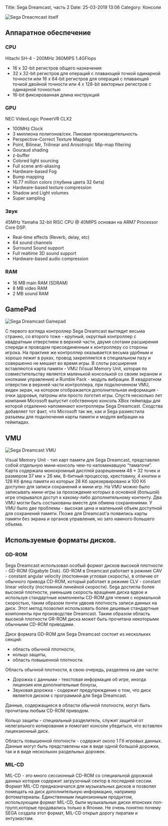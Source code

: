 Title: Sega Dreamcast, часть 2
Date: 25-03-2019 13:06
Category: Консоли

![Sega Dreacmcast itself]({static}/images/dreamcast_title.jpg)

## Аппаратное обеспечение

### CPU 

Hitachi SH-4 - 200MHz 360MIPS 1.4GFlops  
* 16 x 32-bit регистров общего назначения  
* 32 x 32-bit регистров для операций с плавающей точкой одинарной точности или 16 x 64-bit регистров для операций с плавающей точкой двойной точности или 4 x 128-bit векторных регистров с одинарной точностью  
* 16-bit фиксированная длина инструкций  

### GPU 

NEC VideoLogic PowerVR CLX2
* 100MHz Clock
* 3 миллиона полигонов/сек. Пиковая производительность 
* Perspective-Correct Texture Mapping 
* Point, Bilinear, Trilinear and Anisotropic Mip-map filtering 
* Gouraud shading 
* z-buffer 
* Colored light sourcing 
* Full scene anti-aliasing 
* Hardware-based Fog 
* Bump mapping 
* 16.77 million colors (глубина цвета 32 бита) 
* Hardware-based texture compression 
* Shadow and Light volumes 
* Super sampling 

### Звук

45MHz Yamaha 32-bit RISC CPU @ 40MIPS основан на ARM7 Processor Core DSP. 
* Real-time effects (Reverb, delay, etc) 
* 64 sound channels 
* Surround Sound support
* Full realtime 3D sound support
* Hardware-based audio compression 

### RAM 

* 16 MB main RAM (SDRAM) 
* 8 MB video RAM 
* 2 MB sound RAM 

## GamePad

![Sega Dreamcast Gamepad]({static}/images/dreamcast-gamepad.jpg)

С первого взгляда контроллер Sega Dreamcast выглядит весьма странно, со второго тоже - крупный, округлый контроллер с квадратным отверстием в верхней части, двумя слотами расширения спереди и проводом присоединенным к контроллеру со стороны игрока. На практике же контроллер оказывается весьма удобным и хорошо лежит в руках, провод закрепляется в специальном пазу и совершенно не мешает во время игры. В слоты расширения вставляются карта памяти - VMU (Visual Memory Unit, которая по совместительству является маленькой консолькой со своим экраном и кнопками управления) и Rumble Pack - модуль вибрации. В квадратном отверстии в верхней части контроллера, при подключенном VMU, виден экран, на котором отображается дополнительная информация - очки здоровья, патроны или просто логотип игры. Спустя несколько лет компания Microsoft выпустит собственную консоль XBox геймпады для которой отдаленно напоминают контроллеры Sega Dreamcast. Сходства добавляет тот факт, что Microsoft так же, как и Sega разместила разъемы для подключения карты памяти и модуля вибрации на геймпадах.

## VMU

![Sega Dreamcast VMU]({static}/images/Sega-Dreamcast-VMU.jpg)

Visual Memory Unit - тип карт памяти для Sega Dreamcast, представлял собой отдельную мини-консоль чем-то напоминавшую “тамагочи”. Карта содержала монохромный дисплей разрешением 48 × 32 точек и размером 37 мм × 26 мм, 8-битный процессор, крестовину, 4 кнопки и 128 Кб флеш памяти из которых 28 Кб зарезервировано и 100 Кб доступно для записи сохранений и мини игр. На VMU можно было записывать мини-игры за прохождение которых в основной (большой) игре открывался доступ к какому-либо дополнительному контенту. Два VMU могли быть состыкованы вместе для обмена сохранениями. У VMU было две проблемы - высокая цена и маленький объем доступной для сохранений памяти. Позже для Dreamcast’а появились карты памяти без экрана и органов управления, но зато намного большего объема.

## Используемые форматы дисков. 

### GD-ROM 

Sega Dreamcast использовал особый формат дисков высокой плотности - GD-ROM (Gigabyte Disk). GD-ROM в Dreamcast работает в режиме CAV - constant angular velocity (постоянная угловая скорость), в отличие от обычного привода CD-ROM, который работает в режиме CLV - constant linear velocity (постоянной линейной скорости). Sega достигла более высокой плотности, уменьшив скорость вращения диска вдвое и используя стандартные компоненты CD-ROM для чтения с нормальной скоростью, таким образом почти удвоив плотность записи данных на диск. Этот метод позволил использовать более дешевые стандартные компоненты при производстве Dreamcast. Таким образом область высокой плотности GR-ROM диска может быть прочитана некоторыми обычными CD-ROM приводами.  

Диск формата GD-ROM для Sega Dreamcast состоит из нескольких секций: 

* область обычной плотности, 
* кольцо защиты, 
* область повышенной плотности. 

Область обычной плотности, в свою очередь, разделена на две части: 

* Дорожка с данными - текстовая информация об игре, иногда лицензия или дополнительные бонусы,
* Звуковая дорожка - содержит предупреждение о том, что диск является диском с программой для Sega Dreamcast. 

Данные, содержащиеся в области обычной плотности, могут быть прочитаны любым CD-ROM приводом. 

Кольцо защиты - специальный разделитель, служит защитой от нелегального копирования и помогает консоли убедиться, что вставлен лицензионный диск.   

Область повышенной плотности - содержит около 1 Гб игровых данных. Данные могут быть представлены как в виде одной большой дорожки, так и в виде нескольких раздельных дорожек.  


### MIL-CD

MIL-CD - это много сессионный CD-ROM со специальной дорожкой данных которая содержит загрузочный сектор в последней сессии. Формат MIL-CD предназначался для музыкальных дисков и позволял помещать на диск дополнительную информацию, например фотоматериалы. Единственным лицензионным продуктом, использующим формат MIL-CD, были музыкальные диски японских поп-групп,которые продавались только в Японии. Не очень понятно почему SEGA создала этот формат, MIL-CD открыл дорогу пиратам и энтузиастам.